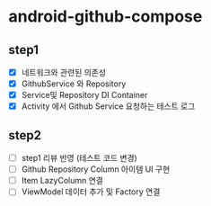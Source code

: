 # android-github-compose

## step1

- [x] 네트워크와 관련된 의존성
- [x] GithubService 와 Repository
- [x] Service및 Repository DI Container
- [x] Activity 에서 Github Service 요청하는 테스트 로그

## step2

- [ ] step1 리뷰 반영 (테스트 코드 변경)
- [ ] Github Repository Column 아이템 UI 구현
- [ ] Item LazyColumn 연결
- [ ] ViewModel 데이터 추가 및 Factory 연결
